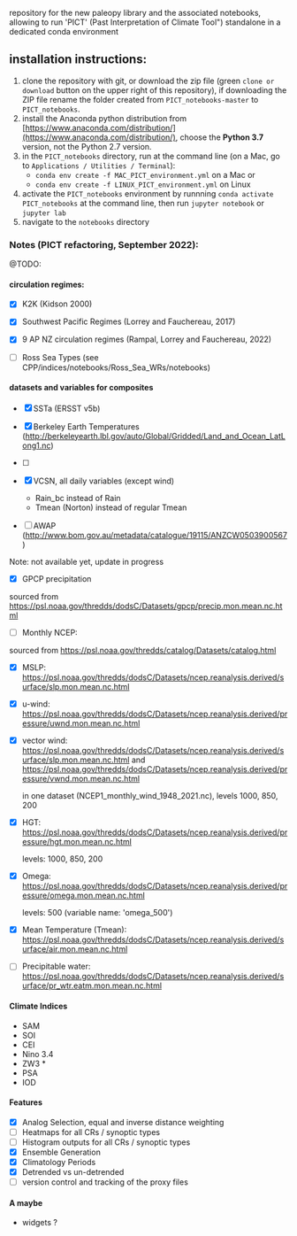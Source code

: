 repository for the new paleopy library and the associated notebooks, allowing to run 'PICT' (Past Interpretation of Climate Tool") standalone in
a dedicated conda environment

## installation instructions:

1) clone the repository with git, or download the zip file (green `clone or download` button on the upper right of this repository), if downloading the ZIP file rename the folder created from `PICT_notebooks-master` to `PICT_notebooks`.
2) install the Anaconda python distribution from [https://www.anaconda.com/distribution/](https://www.anaconda.com/distribution/), choose the **Python 3.7** version, not the Python 2.7 version. 
3) in the `PICT_notebooks` directory, run at the command line (on a Mac, go to `Applications / Utilities / Terminal`):
	+ `conda env create -f MAC_PICT_environment.yml` on a Mac
	or
	+ `conda env create -f LINUX_PICT_environment.yml` on Linux
4) activate the `PICT_notebooks` environment by runnning `conda activate PICT_notebooks` at the command line, then run `jupyter notebook` or `jupyter lab`
5) navigate to the `notebooks` directory

### Notes (PICT refactoring, September 2022):

@TODO: 

#### circulation regimes: 

- [x] K2K (Kidson 2000)
- [x] Southwest Pacific Regimes (Lorrey and Fauchereau, 2017)
- [x] 9 AP NZ circulation regimes (Rampal, Lorrey and Fauchereau, 2022) 
- [ ] Ross Sea Types (see CPP/indices/notebooks/Ross_Sea_WRs/notebooks)


#### datasets and variables for composites 

- [x] SSTa (ERSST v5b)

- [x] Berkeley Earth Temperatures (http://berkeleyearth.lbl.gov/auto/Global/Gridded/Land_and_Ocean_LatLong1.nc) 

- [ ]  

- [x] VCSN, all daily variables (except wind)

  - Rain_bc instead of Rain 
  - Tmean (Norton) instead of regular Tmean 

- [ ] AWAP (http://www.bom.gov.au/metadata/catalogue/19115/ANZCW0503900567) 

Note: not available yet, update in progress

- [x] GPCP precipitation

sourced from https://psl.noaa.gov/thredds/dodsC/Datasets/gpcp/precip.mon.mean.nc.html 

- [ ] Monthly NCEP:

sourced from https://psl.noaa.gov/thredds/catalog/Datasets/catalog.html 

  - [x] MSLP: https://psl.noaa.gov/thredds/dodsC/Datasets/ncep.reanalysis.derived/surface/slp.mon.mean.nc.html 
  
  - [x] u-wind: https://psl.noaa.gov/thredds/dodsC/Datasets/ncep.reanalysis.derived/pressure/uwnd.mon.mean.nc.html 
  
  - [x] vector wind: https://psl.noaa.gov/thredds/dodsC/Datasets/ncep.reanalysis.derived/surface/slp.mon.mean.nc.html and https://psl.noaa.gov/thredds/dodsC/Datasets/ncep.reanalysis.derived/pressure/vwnd.mon.mean.nc.html 

    in one dataset (NCEP1_monthly_wind_1948_2021.nc), levels 1000, 850, 200 

  - [x] HGT: https://psl.noaa.gov/thredds/dodsC/Datasets/ncep.reanalysis.derived/pressure/hgt.mon.mean.nc.html 

    levels: 1000, 850, 200 

  - [x] Omega: https://psl.noaa.gov/thredds/dodsC/Datasets/ncep.reanalysis.derived/pressure/omega.mon.mean.nc.html

    levels: 500 (variable name: 'omega_500')

  - [x] Mean Temperature (Tmean): https://psl.noaa.gov/thredds/dodsC/Datasets/ncep.reanalysis.derived/surface/air.mon.mean.nc.html 
  
  - [ ] Precipitable water: https://psl.noaa.gov/thredds/dodsC/Datasets/ncep.reanalysis.derived/surface/pr_wtr.eatm.mon.mean.nc.html
  
#### Climate Indices

- SAM
- SOI
- CEI 
- Nino 3.4 
- ZW3 * 
- PSA 
- IOD 

#### Features

- [x] Analog Selection, equal and inverse distance weighting
- [ ] Heatmaps for all CRs / synoptic types
- [ ] Histogram outputs for all CRs / synoptic types
- [x] Ensemble Generation 
- [x] Climatology Periods
- [x] Detrended vs un-detrended
- [ ] version control and tracking of the proxy files

#### A maybe 

- widgets ?





